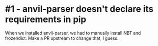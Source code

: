 # #1 - anvil-parser doesn't declare its requirements in pip

When we installed anvil-parser, we had to manually install NBT and
frozendict. Make a PR upstream to change that, I guess.
